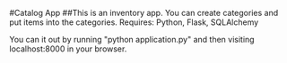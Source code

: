 #Catalog App
##This is an inventory app. You can create categories and put items into the categories.
Requires: Python, Flask, SQLAlchemy

You can it out by running "python application.py" and then visiting localhost:8000 in your browser.
